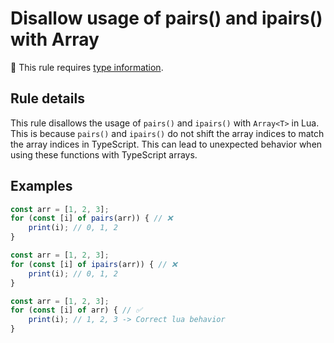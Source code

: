 # Disallow usage of pairs() and ipairs() with Array<T>

💭 This rule requires [type information](https://typescript-eslint.io/linting/typed-linting).

<!-- end auto-generated rule header -->
<!-- Do not manually modify this header. Run: `npm run eslint-docs` -->

## Rule details

This rule disallows the usage of `pairs()` and `ipairs()` with `Array<T>` in
Lua. This is because `pairs()` and `ipairs()` do not shift the array indices to
match the array indices in TypeScript. This can lead to unexpected behavior
when using these functions with TypeScript arrays.

## Examples

```js
const arr = [1, 2, 3];
for (const [i] of pairs(arr)) { // ❌
	print(i); // 0, 1, 2
}
```

```js
const arr = [1, 2, 3];
for (const [i] of ipairs(arr)) { // ❌
	print(i); // 0, 1, 2
}
```

```js
const arr = [1, 2, 3];
for (const [i] of arr) { // ✅
	print(i); // 1, 2, 3 -> Correct lua behavior
}
```
